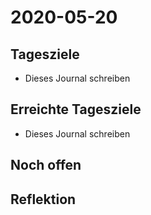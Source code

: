 # 2020-05-20
## Tagesziele
* Dieses Journal schreiben
## Erreichte Tagesziele
* Dieses Journal schreiben
## Noch offen
## Reflektion